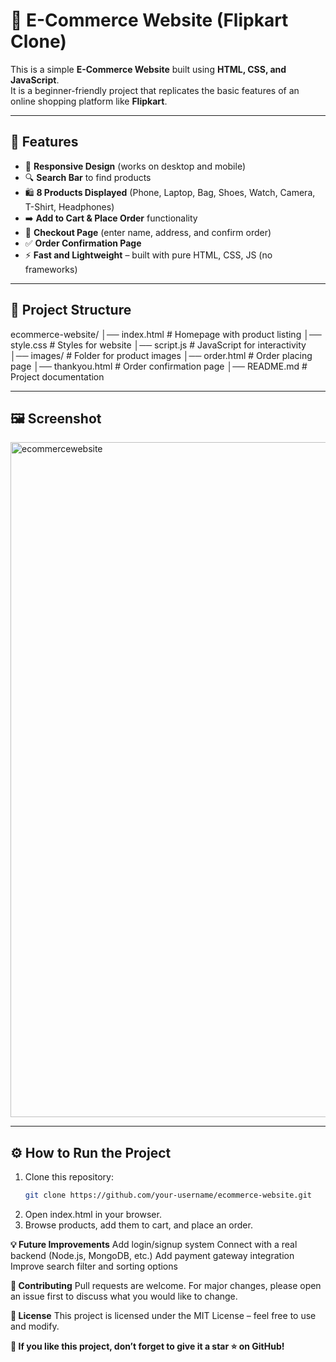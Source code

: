 # 🛒 E-Commerce Website (Flipkart Clone)

This is a simple **E-Commerce Website** built using **HTML, CSS, and JavaScript**.  
It is a beginner-friendly project that replicates the basic features of an online shopping platform like **Flipkart**.  

---
## 🚀 Features
- 📱 **Responsive Design** (works on desktop and mobile)  
- 🔍 **Search Bar** to find products  
- 🛍️ **8 Products Displayed** (Phone, Laptop, Bag, Shoes, Watch, Camera, T-Shirt, Headphones)  
- ➡️ **Add to Cart & Place Order** functionality  
- 📝 **Checkout Page** (enter name, address, and confirm order)  
- ✅ **Order Confirmation Page**  
- ⚡ **Fast and Lightweight** – built with pure HTML, CSS, JS (no frameworks)  

---
## 📂 Project Structure
ecommerce-website/
│── index.html # Homepage with product listing
│── style.css # Styles for website
│── script.js # JavaScript for interactivity
│── images/ # Folder for product images
│── order.html # Order placing page
│── thankyou.html # Order confirmation page
│── README.md # Project documentation


---

## 🖼️ Screenshot
<img width="1920" height="1080" alt="ecommercewebsite" src="https://github.com/user-attachments/assets/f13e239e-d091-4f15-b946-890f7b04bb5f" />

---
## ⚙️ How to Run the Project
1. Clone this repository:
   ```bash
   git clone https://github.com/your-username/ecommerce-website.git
2. Open index.html in your browser.
3. Browse products, add them to cart, and place an order.

**💡 Future Improvements**
Add login/signup system
Connect with a real backend (Node.js, MongoDB, etc.)
Add payment gateway integration
Improve search filter and sorting options

**🤝 Contributing**
Pull requests are welcome. For major changes, please open an issue first to discuss what you would like to change.

**📜 License**
This project is licensed under the MIT License – feel free to use and modify.

**🌟 If you like this project, don’t forget to give it a star ⭐ on GitHub!**
   

